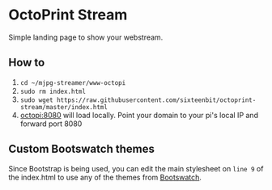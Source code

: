 # OctoPrint Stream

Simple landing page to show your webstream.

## How to

1. `cd ~/mjpg-streamer/www-octopi`
1. `sudo rm index.html`
1. `sudo wget https://raw.githubusercontent.com/sixteenbit/octoprint-stream/master/index.html`
1. [octopi:8080](http://octopi:8080) will load locally. Point your domain to your pi's local IP and forward port 8080

## Custom Bootswatch themes

Since Bootstrap is being used, you can edit the main stylesheet on `line 9` of the index.html to use any of the 
themes from [Bootswatch](https://bootswatch.com/).